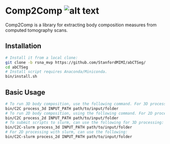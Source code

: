 # Comp2Comp ![alt text](https://github.com/StanfordMIMI/abCTSeg/edit/rsna_mvp/logo.png)
Comp2Comp is a library for extracting body composition measures from computed tomography scans. 

## Installation
```bash
# Install it from a local clone:
git clone -b rsna_mvp https://github.com/StanfordMIMI/abCTSeg/
cd abCTSeg 
# Install script requires Anaconda/Miniconda.
bin/install.sh
```

## Basic Usage
```bash
# To run 3D body composition, use the following command. For 3D processing, INPUT_PATH should be a path to a folder that contains a series of DICOM files or subfolders that contain DICOM series.
bin/C2C process_3d INPUT_PATH path/to/input/folder
# To run 2D body composition, using the following command. For 2D processing, DICOM files within the INPUT_PATH folder and subfolders of INPUT_PATH will be processed.
bin/C2C process_2d INPUT_PATH path/to/input/folder
# To submit scripts to slurm, can use the following for 3D processing:
bin/C2C-slurm process_3d INPUT_PATH path/to/input/folder
# For 2D processing with slurm, can use the following:
bin/C2C-slurm process_2d INPUT_PATH path/to/input/folder
```

